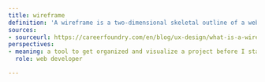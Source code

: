 ```yaml
---
title: wireframe
definition: 'A wireframe is a two-dimensional skeletal outline of a webpage or app. Wireframes provide a clear overview of the page structure, layout, information architecture, user flow, functionality, and intended behaviors.'
sources:
- sourceurl: https://careerfoundry.com/en/blog/ux-design/what-is-a-wireframe-guide/
perspectives:
- meaning: a tool to get organized and visualize a project before I start writing code
  role: web developer

---
```

